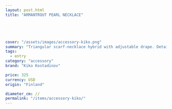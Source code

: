```yaml
---
layout: post.html
title: "ARMANTROUT PEARL NECKLACE"





cover: "/assets/images/accessory-kiko.png"
summary: "Triangular scarf-necklace hybrid with adjustable drape. Detailed with pearl-effect and hand-blown beads through leather-finished eyelets. Crafted in Italy from poplin shirting with a nylon net overlay and a 100% silk underside. Available in Oxford/Beads Pink Stripe/Red Pearl and Stripe Poplin/Beads Hazel Stripe/Beige Pearl."
tags:
  - entry
category: "accessory"
brand: "Kiko Kostadinov"

price: 325           
currency: USD  
origin: "Finland"

diameter_cm: //
permalink: "/items/accessory-kiko/"
---
```




